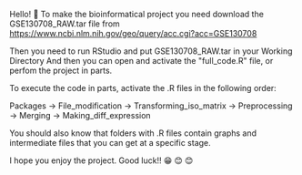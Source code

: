 Hello! 🙂
To make the bioinformatical project you need download the GSE130708_RAW.tar file from https://www.ncbi.nlm.nih.gov/geo/query/acc.cgi?acc=GSE130708

Then you need to run RStudio and put GSE130708_RAW.tar in your Working Directory
And then you can open and activate the "full_code.R" file, or perfom the project in parts.

To execute the code in parts, activate the .R files in the following order: 

Packages -> File_modification -> Transforming_iso_matrix -> Preprocessing ->
Merging -> Making_diff_expression

You should also know that folders with .R files contain graphs and intermediate files that you can get at a specific stage.

I hope you enjoy the project. Good luck!! 😁 😊 😊
